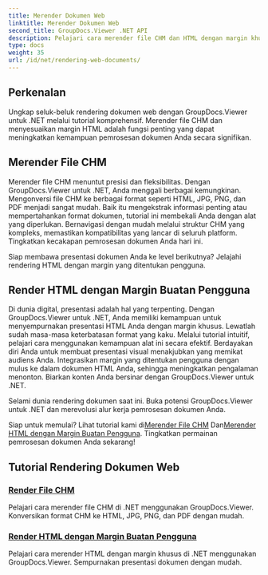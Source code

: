 ```yaml
---
title: Merender Dokumen Web
linktitle: Merender Dokumen Web
second_title: GroupDocs.Viewer .NET API
description: Pelajari cara merender file CHM dan HTML dengan margin khusus di .NET menggunakan GroupDocs.Viewer. Konversikan format CHM ke HTML, JPG, PNG, dan PDF dengan lancar.
type: docs
weight: 35
url: /id/net/rendering-web-documents/
---
```

## Perkenalan

Ungkap seluk-beluk rendering dokumen web dengan GroupDocs.Viewer untuk .NET melalui tutorial komprehensif. Merender file CHM dan menyesuaikan margin HTML adalah fungsi penting yang dapat meningkatkan kemampuan pemrosesan dokumen Anda secara signifikan.

## Merender File CHM

Merender file CHM menuntut presisi dan fleksibilitas. Dengan GroupDocs.Viewer untuk .NET, Anda menggali berbagai kemungkinan. Mengonversi file CHM ke berbagai format seperti HTML, JPG, PNG, dan PDF menjadi sangat mudah. Baik itu mengekstrak informasi penting atau mempertahankan format dokumen, tutorial ini membekali Anda dengan alat yang diperlukan. Bernavigasi dengan mudah melalui struktur CHM yang kompleks, memastikan kompatibilitas yang lancar di seluruh platform. Tingkatkan kecakapan pemrosesan dokumen Anda hari ini.

Siap membawa presentasi dokumen Anda ke level berikutnya? Jelajahi rendering HTML dengan margin yang ditentukan pengguna.

## Render HTML dengan Margin Buatan Pengguna

Di dunia digital, presentasi adalah hal yang terpenting. Dengan GroupDocs.Viewer untuk .NET, Anda memiliki kemampuan untuk menyempurnakan presentasi HTML Anda dengan margin khusus. Lewatlah sudah masa-masa keterbatasan format yang kaku. Melalui tutorial intuitif, pelajari cara menggunakan kemampuan alat ini secara efektif. Berdayakan diri Anda untuk membuat presentasi visual menakjubkan yang memikat audiens Anda. Integrasikan margin yang ditentukan pengguna dengan mulus ke dalam dokumen HTML Anda, sehingga meningkatkan pengalaman menonton. Biarkan konten Anda bersinar dengan GroupDocs.Viewer untuk .NET.

Selami dunia rendering dokumen saat ini. Buka potensi GroupDocs.Viewer untuk .NET dan merevolusi alur kerja pemrosesan dokumen Anda.

 Siap untuk memulai? Lihat tutorial kami di[Merender File CHM](./render-chm/) Dan[Merender HTML dengan Margin Buatan Pengguna](./render-html-margins/). Tingkatkan permainan pemrosesan dokumen Anda sekarang!
## Tutorial Rendering Dokumen Web
### [Render File CHM](./render-chm/)
Pelajari cara merender file CHM di .NET menggunakan GroupDocs.Viewer. Konversikan format CHM ke HTML, JPG, PNG, dan PDF dengan mudah.
### [Render HTML dengan Margin Buatan Pengguna](./render-html-margins/)
Pelajari cara merender HTML dengan margin khusus di .NET menggunakan GroupDocs.Viewer. Sempurnakan presentasi dokumen dengan mudah.